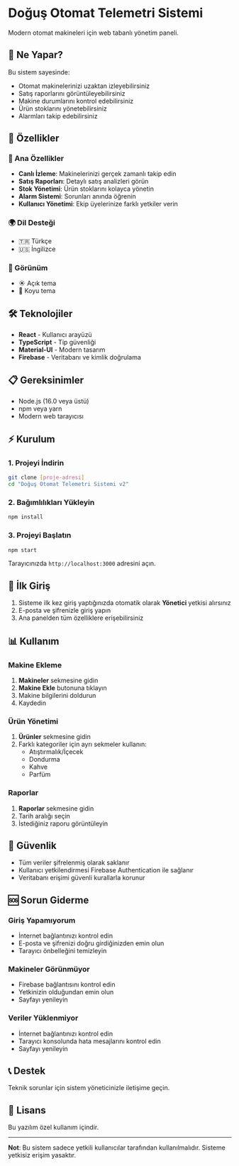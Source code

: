 # Doğuş Otomat Telemetri Sistemi

Modern otomat makineleri için web tabanlı yönetim paneli.

## 🚀 Ne Yapar?

Bu sistem sayesinde:
- Otomat makinelerinizi uzaktan izleyebilirsiniz
- Satış raporlarını görüntüleyebilirsiniz  
- Makine durumlarını kontrol edebilirsiniz
- Ürün stoklarını yönetebilirsiniz
- Alarmları takip edebilirsiniz

## 📱 Özellikler

### 🎯 Ana Özellikler
- **Canlı İzleme**: Makinelerinizi gerçek zamanlı takip edin
- **Satış Raporları**: Detaylı satış analizleri görün
- **Stok Yönetimi**: Ürün stoklarını kolayca yönetin
- **Alarm Sistemi**: Sorunları anında öğrenin
- **Kullanıcı Yönetimi**: Ekip üyelerinize farklı yetkiler verin

### 🌍 Dil Desteği
- 🇹🇷 Türkçe
- 🇺🇸 İngilizce

### 🌙 Görünüm
- ☀️ Açık tema
- 🌙 Koyu tema

## 🛠️ Teknolojiler

- **React** - Kullanıcı arayüzü
- **TypeScript** - Tip güvenliği
- **Material-UI** - Modern tasarım
- **Firebase** - Veritabanı ve kimlik doğrulama

## 📋 Gereksinimler

- Node.js (16.0 veya üstü)
- npm veya yarn
- Modern web tarayıcısı

## ⚡ Kurulum

### 1. Projeyi İndirin
```bash
git clone [proje-adresi]
cd "Doğuş Otomat Telemetri Sistemi v2"
```

### 2. Bağımlılıkları Yükleyin
```bash
npm install
```

### 3. Projeyi Başlatın
```bash
npm start
```

Tarayıcınızda `http://localhost:3000` adresini açın.

## 👤 İlk Giriş

1. Sisteme ilk kez giriş yaptığınızda otomatik olarak **Yönetici** yetkisi alırsınız
2. E-posta ve şifrenizle giriş yapın
3. Ana panelden tüm özelliklere erişebilirsiniz

## 📊 Kullanım

### Makine Ekleme
1. **Makineler** sekmesine gidin
2. **Makine Ekle** butonuna tıklayın
3. Makine bilgilerini doldurun
4. Kaydedin

### Ürün Yönetimi
1. **Ürünler** sekmesine gidin
2. Farklı kategoriler için ayrı sekmeler kullanın:
   - Atıştırmalık/İçecek
   - Dondurma
   - Kahve  
   - Parfüm

### Raporlar
1. **Raporlar** sekmesine gidin
2. Tarih aralığı seçin
3. İstediğiniz raporu görüntüleyin

## 🔐 Güvenlik

- Tüm veriler şifrelenmiş olarak saklanır
- Kullanıcı yetkilendirmesi Firebase Authentication ile sağlanır
- Veritabanı erişimi güvenli kurallarla korunur

## 🆘 Sorun Giderme

### Giriş Yapamıyorum
- İnternet bağlantınızı kontrol edin
- E-posta ve şifrenizi doğru girdiğinizden emin olun
- Tarayıcı önbelleğini temizleyin

### Makineler Görünmüyor
- Firebase bağlantısını kontrol edin
- Yetkinizin olduğundan emin olun
- Sayfayı yenileyin

### Veriler Yüklenmiyor
- İnternet bağlantınızı kontrol edin
- Tarayıcı konsolunda hata mesajlarını kontrol edin
- Sayfayı yenileyin

## 📞 Destek

Teknik sorunlar için sistem yöneticinizle iletişime geçin.

## 📄 Lisans

Bu yazılım özel kullanım içindir.

---

**Not**: Bu sistem sadece yetkili kullanıcılar tarafından kullanılmalıdır. Sisteme yetkisiz erişim yasaktır.